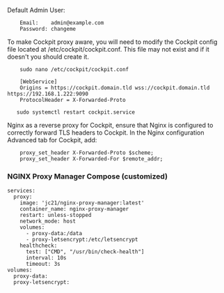 Default Admin User:
```
    Email:    admin@example.com
    Password: changeme
```
To make Cockpit proxy aware, you will need to modify the Cockpit config file located at /etc/cockpit/cockpit.conf. 
This file may not exist and if it doesn't you should create it.
```
    sudo nano /etc/cockpit/cockpit.conf
```
```
    [WebService]
    Origins = https://cockpit.domain.tld wss://cockpit.domain.tld https://192.168.1.222:9090
    ProtocolHeader = X-Forwarded-Proto
```
```
   sudo systemctl restart cockpit.service
```
Nginx as a reverse proxy for Cockpit, ensure that Nginx is configured to correctly forward TLS headers to Cockpit. 
In the Nginx configuration Advanced tab for Cockpit, add:

```
    proxy_set_header X-Forwarded-Proto $scheme;
    proxy_set_header X-Forwarded-For $remote_addr;
```

### NGINX Proxy Manager Compose (customized)

```
services:
  proxy:
    image: 'jc21/nginx-proxy-manager:latest'
    container_name: nginx-proxy-manager
    restart: unless-stopped
    network_mode: host
    volumes:
      - proxy-data:/data
      - proxy-letsencrypt:/etc/letsencrypt
    healthcheck:
      test: ["CMD", "/usr/bin/check-health"]
      interval: 10s
      timeout: 3s
volumes:
  proxy-data:
  proxy-letsencrypt:
```
